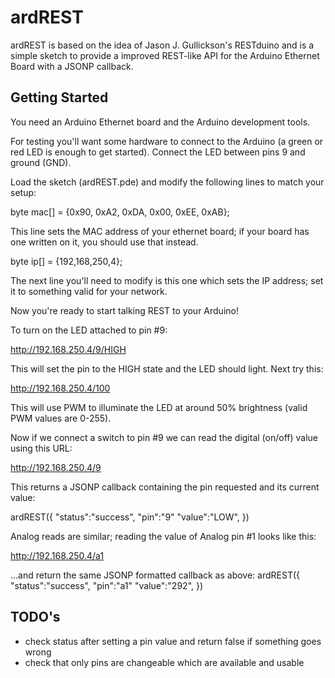 ardREST
=========

ardREST is based on the idea of Jason J. Gullickson's RESTduino and  is a simple sketch to provide a improved REST-like API for the Arduino Ethernet Board with a JSONP callback.

Getting Started
---------------

You need an Arduino Ethernet board and the Arduino development tools.

For testing you'll want some hardware to connect to the Arduino (a green or red LED is enough to get started). Connect the LED between pins 9 and ground (GND).

Load the sketch (ardREST.pde) and modify the following lines to match your setup:

byte mac[] = {0x90, 0xA2, 0xDA, 0x00, 0xEE, 0xAB};

This line sets the MAC address of your ethernet board; if your board has one written on it, you should use that instead.

byte ip[]  = {192,168,250,4};

The next line you'll need to modify is this one which sets the IP address; set it to something valid for your network.


Now you're ready to start talking REST to your Arduino!

To turn on the LED attached to pin #9:

http://192.168.250.4/9/HIGH

This will set the pin to the HIGH state and the LED should light.  Next try this:

http://192.168.250.4/100

This will use PWM to illuminate the LED at around 50% brightness (valid PWM values are 0-255).

Now if we connect a switch to pin #9 we can read the digital (on/off) value using this URL:

http://192.168.250.4/9

This returns a JSONP callback containing the pin requested and its current value:

ardREST({
  "status":"success",
  "pin":"9"
  "value":"LOW",
})

Analog reads are similar; reading the value of Analog pin #1 looks like this:

http://192.168.250.4/a1

...and return the same JSONP formatted callback as above:
ardREST({
  "status":"success",
  "pin":"a1"
  "value":"292",
})

TODO's
---------------

- check status after setting a pin value and return false if something goes wrong
- check that only pins are changeable which are available and usable

